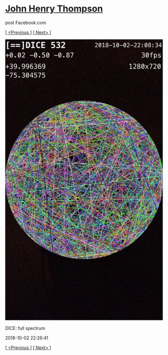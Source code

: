 # [John Henry Thompson](../README.md)
post Facebook.com

[[ <Previous ]](2018-10-03-2.md) [[ Next> ]](2018-10-02-2.md)

[![](../media/2018-10-02/Timeline-Photos-DICE-full-spectrum.jpg)](../README.md)

DICE: full spectrum

2018-10-02 22:26:41

[[ <Previous ]](2018-10-03-2.md) [[ Next> ]](2018-10-02-2.md)